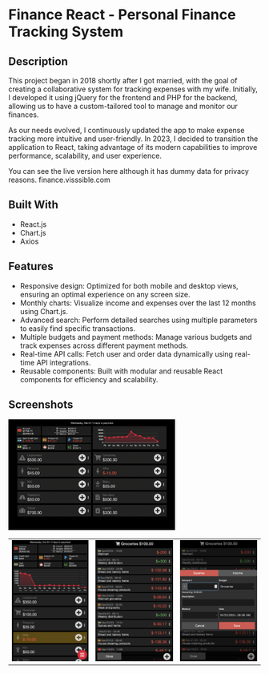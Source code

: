# Finance React - Personal Finance Tracking System

## Description
This project began in 2018 shortly after I got married, with the goal of creating a collaborative system for tracking expenses with my wife. Initially, I developed it using jQuery for the frontend and PHP for the backend, allowing us to have a custom-tailored tool to manage and monitor our finances.

As our needs evolved, I continuously updated the app to make expense tracking more intuitive and user-friendly. In 2023, I decided to transition the application to React, taking advantage of its modern capabilities to improve performance, scalability, and user experience.

You can see the live version here although it has dummy data for privacy reasons.
finance.visssible.com

## Built With
- React.js
- Chart.js 
- Axios

## Features
-  Responsive design: Optimized for both mobile and desktop views, ensuring an optimal experience on any screen size.
-  Monthly charts: Visualize income and expenses over the last 12 months using Chart.js.
-  Advanced search: Perform detailed searches using multiple parameters to easily find specific transactions.
-  Multiple budgets and payment methods: Manage various budgets and track expenses across different payment methods.
-  Real-time API calls: Fetch user and order data dynamically using real-time API integrations.
-  Reusable components: Built with modular and reusable React components for efficiency and scalability.

## Screenshots

<img src="./screenshots/desktop-view.jpg" alt="Descripción del screenshot" width="66%"/>
<table><tr>
  <td>
    <img src="./screenshots/mobile-view.png" alt="Descripción del screenshot" />
  </td>
  <td>
    <img src="./screenshots/records-view.png" alt="Descripción del screenshot" />
  </td>
  <td>
    <img src="./screenshots/add-record-view.png" alt="Descripción del screenshot" />
  </td>
</tr></table>




